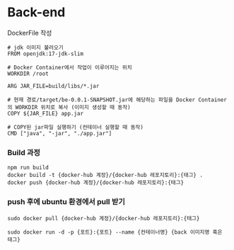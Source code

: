 # Back-end

DockerFile 작성

```
# jdk 이미지 불러오기
FROM openjdk:17-jdk-slim

# Docker Container에서 작업이 이루어지는 위치
WORKDIR /root

ARG JAR_FILE=build/libs/*.jar

# 현재 경로/target/be-0.0.1-SNAPSHOT.jar에 해당하는 파일을 Docker Container의 WORKDIR 위치로 복사 (이미지 생성할 때 동작)
COPY ${JAR_FILE} app.jar

# COPY된 jar파일 실행하기 (컨테이너 실행할 때 동작)
CMD ["java", "-jar", "./app.jar"]
```

### Build 과정

```
npm run build
docker build -t {docker-hub 계정}/{docker-hub 레포지토리}:{태그} .
docker push {docker-hub 계정}/{docker-hub 레포지토리}:{태그}
```

### push 후에 ubuntu 환경에서 pull 받기

```
sudo docker pull {docker-hub 계정}/{docker-hub 레포지토리}:{태그}

sudo docker run -d -p {포트}:{포트} --name {컨테이너명} {back 이미지명 혹은 태그}
```